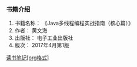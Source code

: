 ### 书籍介绍
1. 书籍名称： 《Java多线程编程实战指南（核心篇）》
1. 作者： 黄文海
1. 出版社： 电子工业出版社
1. 版次： 2017年4月第1版

[读书笔记[org格式]](./Java多线程编程实战指南.org)
